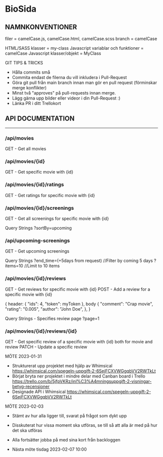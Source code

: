 # BioSida

NAMNKONVENTIONER
----------------------------------------
filer = camelCase.js, camelCase.html, camelCase.scss
branch = camelCase

HTML/SASS klasser = my-class
Javascript variablar och funktioner = camelCase
Javascript klasser/objekt = MyClass

GIT TIPS & TRICKS
- Hålla commits små 
- Commita endast de filerna du vill inkludera i Pull-Request
- Göra git pull från main branch innan man gör en pull request (förminskar merge konflikter)
- Minst två "approves" på pull-requests innan merge.
- Lägg gärna upp bilder eller videor i din Pull-Request :)
- Länka PR i ditt Trellokort


## API DOCUMENTATION
---

### /api/movies
GET - Get all movies

### /api/movies/{id}
GET - Get specific movie with {id}

### /api/movies/{id}/ratings
GET - Get ratings for specific movie with {id}

### /api/movies/{id}/screenings
GET - Get all screenings for specific movie with {id}

Query Strings
    ?sortBy=upcoming

### /api/upcoming-screenings
GET - Get upcoming screenings

Query Strings
    ?end_time=(+5days from request) //Filter by coming 5 days
    ?items=10 //Limit to 10 items

### /api/movies/{id}/reviews
GET - Get reviews for specific movie with {id}
POST - Add a review for a specific movie with {id}

{
    header: {
        "ids": 4,
        "token": myToken
    },
    body {
        "comment": "Crap movie",
        "rating": "0.005",
        "author": "John Doe",
    },
}

Query Strings - Specifies review page
    ?page=1

### /api/movies/{id}/reviews/{id}
GET - Get specific review of a specific movie with {id} both for movie and review
PATCH - Update a specific review


MÖTE 2023-01-31
- Strukturerat upp projektet med hjälp av Whimsical https://whimsical.com/spegeln-uppgift-2-6SejFCXVWGgqbVV2RWTkLt
- Börjat bryta ner projektet i mindre delar med Canban board i Trello https://trello.com/b/5jfpVKRz/inl%C3%A4mningsuppgift-2-visningar-betyg-recensioner
- Designade API i Whimsical https://whimsical.com/spegeln-uppgift-2-6SejFCXVWGgqbVV2RWTkLt


MÖTE 2023-02-03
- Stämt av hur alla ligger till, svarat på frågot som dykt upp
- Disskuterat hur vissa moment ska utföras, se till så att alla är med på hur det ska utföras
- Alla fortsätter jobba på med sina kort från backloggen

- Nästa möte tisdag 2023-02-07 10:00